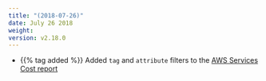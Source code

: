 ```yaml
---
title: "(2018-07-26)"
date: July 26 2018
weight:
version: v2.18.0
---
```


- {{% tag added %}} Added `tag` and `attribute` filters to the [AWS Services Cost report](https://docs.metricly.com/reports/reports-aws-services-cost/)
